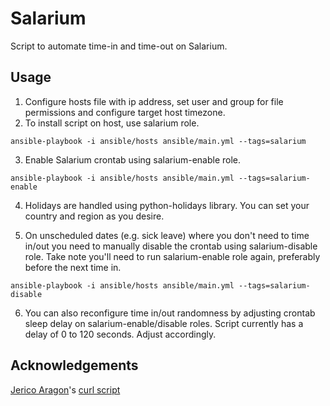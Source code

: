 # Salarium 

Script to automate time-in and time-out on Salarium.

## Usage

1. Configure hosts file with ip address, set user and group for file permissions and configure target host timezone. 
2. To install script on host, use salarium role.

```
ansible-playbook -i ansible/hosts ansible/main.yml --tags=salarium
```

3. Enable Salarium crontab using salarium-enable role.

```
ansible-playbook -i ansible/hosts ansible/main.yml --tags=salarium-enable
```

4. Holidays are handled using python-holidays library. You can set your country and region as you desire. 

5. On unscheduled dates (e.g. sick leave) where you don't need to time in/out you need to manually disable the crontab using salarium-disable role. Take note you'll need to run salarium-enable role again, preferably before the next time in.

```
ansible-playbook -i ansible/hosts ansible/main.yml --tags=salarium-disable
```

6. You can also reconfigure time in/out randomness by adjusting crontab sleep delay on salarium-enable/disable roles. Script currently has a delay of 0 to 120 seconds. Adjust accordingly.

## Acknowledgements

[Jerico Aragon](https://github.com/jerico)'s [curl script](https://gist.github.com/jerico/a9e0272176028f53d9615f3bb745a134)
